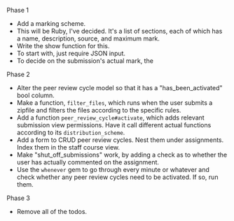Phase 1
- Add a marking scheme.
- This will be Ruby, I've decided.  It's a list of sections, each of which has a name, description, source, and maximum mark.
- Write the show function for this.
- To start with, just require JSON input.
- To decide on the submission's actual mark, the 

Phase 2
- Alter the peer review cycle model so that it has a "has_been_activated" bool column.
- Make a function, `filter_files`, which runs when the user submits a zipfile and filters the files according to the specific rules.
- Add a function `peer_review_cycle#activate`, which adds relevant submission view permissions. Have it call different actual functions according to its `distribution_scheme`.
- Add a form to CRUD peer review cycles. Nest them under assignments. Index them in the staff course view.
- Make "shut_off_submissions" work, by adding a check as to whether the user has actually commented on the assignment.
- Use the `whenever` gem to go through every minute or whatever and check whether any peer review cycles need to be activated. If so, run them.

Phase 3
- Remove all of the todos.
